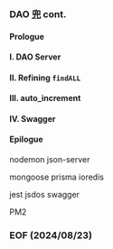 ### DAO [兜](https://humanum.arts.cuhk.edu.hk/Lexis/lexi-can/) cont. 

#### Prologue 


#### I. DAO Server


#### II. Refining `findALL` 


#### III. auto_increment 


#### IV. Swagger 


#### Epilogue 
nodemon 
json-server 

mongoose
prisma 
ioredis

jest 
jsdos
swagger 

PM2 


### EOF (2024/08/23)

